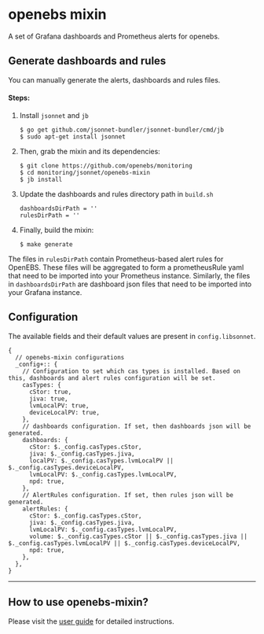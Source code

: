 # openebs mixin

A set of Grafana dashboards and Prometheus alerts for openebs.

## Generate dashboards and rules

You can manually generate the alerts, dashboards and rules files. 

#### Steps:

1. Install `jsonnet` and `jb`
	```
	$ go get github.com/jsonnet-bundler/jsonnet-bundler/cmd/jb
	$ sudo apt-get install jsonnet
	```

2. Then, grab the mixin and its dependencies:

	```
	$ git clone https://github.com/openebs/monitoring
	$ cd monitoring/jsonnet/openebs-mixin
	$ jb install
	```

3. Update the dashboards and rules directory path in `build.sh`
	```
	dashboardsDirPath = ''
	rulesDirPath = ''
	```

4. Finally, build the mixin:

	```
	$ make generate
	```

The files in `rulesDirPath` contain Prometheus-based alert rules for OpenEBS. These files will be aggregated to form a prometheusRule yaml that need to be imported into your Prometheus instance.
Similarly, the files in `dashboardsDirPath` are dashboard json files that need to be imported into your Grafana instance.

## Configuration

The available fields and their default values are present in `config.libsonnet`. 

```
{
  // openebs-mixin configurations
  _config+:: {
    // Configuration to set which cas types is installed. Based on this, dashboards and alert rules configuration will be set.
    casTypes: {
      cStor: true,
      jiva: true,
      lvmLocalPV: true,
      deviceLocalPV: true,
    },
    // dashboards configuration. If set, then dashboards json will be generated.
    dashboards: {
      cStor: $._config.casTypes.cStor,
      jiva: $._config.casTypes.jiva,
      localPV: $._config.casTypes.lvmLocalPV || $._config.casTypes.deviceLocalPV,
      lvmLocalPV: $._config.casTypes.lvmLocalPV,
      npd: true,
    },
    // AlertRules configuration. If set, then rules json will be generated.
    alertRules: {
      cStor: $._config.casTypes.cStor,
      jiva: $._config.casTypes.jiva,
      lvmLocalPV: $._config.casTypes.lvmLocalPV,
      volume: $._config.casTypes.cStor || $._config.casTypes.jiva || $._config.casTypes.lvmLocalPV || $._config.casTypes.deviceLocalPV,
      npd: true,
    },
  },
}
```
---

## How to use openebs-mixin?
Please visit the [user guide](../../docs/openebs-mixin-user-guide.md) for detailed instructions.